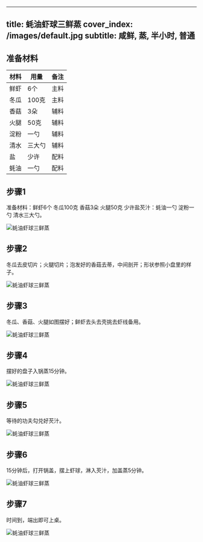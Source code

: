 
---
title: 蚝油虾球三鲜蒸
cover_index: /images/default.jpg
subtitle: 咸鲜, 蒸, 半小时, 普通
---

## 准备材料

| 材料     | 用量 | 备注|
| ------- | ----- | --- |
| 鲜虾 | 6个| 主料 |
| 冬瓜 | 100克| 主料 |
| 香菇 | 3朵| 辅料 |
| 火腿 | 50克| 辅料 |
| 淀粉 | 一勺| 辅料 |
| 清水 | 三大勺| 辅料 |
| 盐 | 少许| 配料 |
| 蚝油 | 一勺| 配料 |

## 步骤1

准备材料：鲜虾6个 冬瓜100克 香菇3朵 火腿50克 少许盐芡汁：蚝油一勺 淀粉一勺 清水三大勺。

![蚝油虾球三鲜蒸](https://i8.meishichina.com/attachment/recipe/201010/201010092328062.jpg?x-oss-process=style/p320) 

## 步骤2

冬瓜去皮切片；火腿切片；泡发好的香菇去蒂，中间剖开；形状参照小盘里的样子。

![蚝油虾球三鲜蒸](https://i8.meishichina.com/attachment/recipe/201010/201010092330012.jpg?x-oss-process=style/p320) 

## 步骤3

冬瓜、香菇、火腿如图摆好；鲜虾去头去壳挑去虾线备用。

![蚝油虾球三鲜蒸](https://i8.meishichina.com/attachment/recipe/201010/201010092331297.jpg?x-oss-process=style/p320) 

## 步骤4

摆好的盘子入锅蒸15分钟。

![蚝油虾球三鲜蒸](https://i8.meishichina.com/attachment/recipe/201010/201010092333027.jpg?x-oss-process=style/p320) 

## 步骤5

等待的功夫勾兑好芡汁。

![蚝油虾球三鲜蒸](https://i8.meishichina.com/attachment/recipe/201010/201010092333510.jpg?x-oss-process=style/p320) 

## 步骤6

15分钟后，打开锅盖，摆上虾球，淋入芡汁，加盖蒸5分钟。

![蚝油虾球三鲜蒸](https://i8.meishichina.com/attachment/recipe/201010/201010092335451.jpg?x-oss-process=style/p320) 

## 步骤7

时间到，端出即可上桌。

![蚝油虾球三鲜蒸](https://i8.meishichina.com/attachment/recipe/201010/201010092337166.jpg?x-oss-process=style/p320) 

